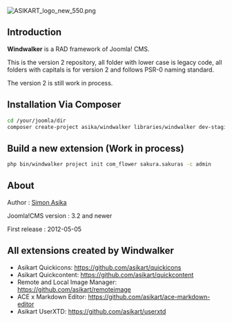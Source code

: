 ![ASIKART_logo_new_550.png](http://doc.asikart.com/images/combuilder/ASIKART_logo_new_550.png)

## Introduction

**Windwalker** is a RAD framework of Joomla! CMS.

This is the version 2 repository, all folder with lower case is legacy code, all folders with capitals is for version 2 and follows PSR-0 naming standard.

The version 2 is still work in process.

## Installation Via Composer

``` bash
cd /your/joomla/dir
composer create-project asika/windwalker libraries/windwalker dev-staging -s dev
```

## Build a new extension (Work in process)

``` bash
php bin/windwalker project init com_flower sakura.sakuras -c admin
```

## About
Author
:   [Simon Asika](mailto://asika@asikart.com)

Joomla!CMS version
:   3.2 and newer

First release
:   2012-05-05

## All extensions created by Windwalker

- Asikart Quickicons: https://github.com/asikart/quickicons
- Asikart Quickcontent: https://github.com/asikart/quickcontent
- Remote and Local Image Manager: https://github.com/asikart/remoteimage
- ACE x Markdown Editor: https://github.com/asikart/ace-markdown-editor
- Asikart UserXTD: https://github.com/asikart/userxtd


